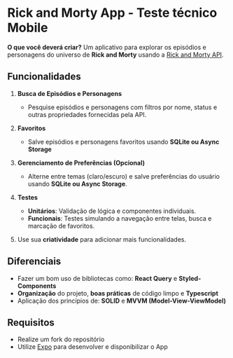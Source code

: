 # Rick and Morty App - Teste técnico Mobile

**O que você deverá criar?**
Um aplicativo para explorar os episódios e personagens do universo de **Rick and Morty** usando a [Rick and Morty API](https://rickandmortyapi.com/). 

## Funcionalidades

1. **Busca de Episódios e Personagens**
   - Pesquise episódios e personagens com filtros por nome, status e outras propriedades fornecidas pela API.

2. **Favoritos**
   - Salve episódios e personagens favoritos usando **SQLite ou Async Storage**

3. **Gerenciamento de Preferências (Opcional)**
   - Alterne entre temas (claro/escuro) e salve preferências do usuário usando **SQLite ou  Async Storage**.

4. **Testes**
     - **Unitários**: Validação de lógica e componentes individuais.
    - **Funcionais**: Testes simulando a navegação entre telas, busca e marcação de favoritos.

5. Use sua **criatividade** para adicionar mais funcionalidades.


## Diferenciais

- Fazer um bom uso de bibliotecas como: **React Query** e **Styled-Components**
- **Organização** do projeto, **boas práticas** de código limpo e **Typescript**
- Aplicação dos princípios de: **SOLID** e **MVVM (Model-View-ViewModel)**  


## Requisitos

- Realize um fork do repositório
- Utilize [Expo](https://expo.dev/) para desenvolver e disponibilizar o App